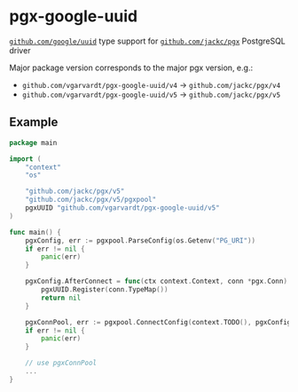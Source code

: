 # pgx-google-uuid

[`github.com/google/uuid`](https://github.com/google/uuid) type support
for [`github.com/jackc/pgx`](https://github.com/jackc/pgx) PostgreSQL driver

Major package version corresponds to the major pgx version, e.g.:

- `github.com/vgarvardt/pgx-google-uuid/v4` -> `github.com/jackc/pgx/v4`
- `github.com/vgarvardt/pgx-google-uuid/v5` -> `github.com/jackc/pgx/v5`

## Example

```go
package main

import (
	"context"
	"os"

	"github.com/jackc/pgx/v5"
	"github.com/jackc/pgx/v5/pgxpool"
	pgxUUID "github.com/vgarvardt/pgx-google-uuid/v5"
)

func main() {
	pgxConfig, err := pgxpool.ParseConfig(os.Getenv("PG_URI"))
	if err != nil {
		panic(err)
	}

	pgxConfig.AfterConnect = func(ctx context.Context, conn *pgx.Conn) error {
		pgxUUID.Register(conn.TypeMap())
		return nil
	}

	pgxConnPool, err := pgxpool.ConnectConfig(context.TODO(), pgxConfig)
	if err != nil {
		panic(err)
	}

	// use pgxConnPool
	...
}
```
